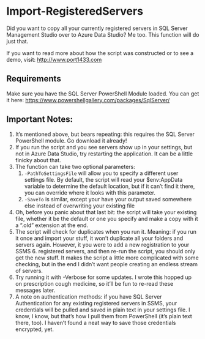 # Import-RegisteredServers

Did you want to copy all your currently registered servers in SQL Server Management Studio over to Azure Data Studio? Me too. This function will do just that.

If you want to read more about how the script was constructed or to see a demo, visit: http://www.port1433.com

## Requirements

Make sure you have the SQL Server PowerShell Module loaded. You can get it here: https://www.powershellgallery.com/packages/SqlServer/

## Important Notes:

1. It’s mentioned above, but bears repeating: this requires the SQL Server PowerShell module. Go download it already!
2. If you run the script and you see servers show up in your settings, but not in Azure Data Studio, try restarting the application. It can be a little finicky about that.
3. The function can take two optional parameters:
   1. `-PathToSettingsFile`  will allow you to specify a different user settings file. By default, the script will read your $env:AppData  variable to determine the default location, but if it can’t find it there, you can override where it looks with this parameter.
   2. `-SaveTo`  is similar, except your have your output saved somewhere else instead of overwriting your existing file
4. Oh, before you panic about that last bit: the script will take your existing file, whether it be the default or one you specify and make a copy with it a “.old” extension at the end.
5. The script will check for duplicates when you run it. Meaning: if you run it once and import your stuff, it won’t duplicate all your folders and servers again. However, it you were to add a new registration to your SSMS 6. registered servers, and then re-run the script, you should only get the new stuff. It makes the script a little more complicated with some checking, but in the end I didn’t want people creating an endless stream of servers.
7. Try running it with -Verbose  for some updates. I wrote this hopped up on prescription cough medicine, so it’ll be fun to re-read these messages later.
8. A note on authentication methods: if you have SQL Server Authentication for any existing registered servers in SSMS, your credentials will be pulled and saved in plain text in your settings file. I know, I know, but that’s how I pull them from PowerShell (it’s plain text there, too). I haven’t found a neat way to save those credentials encrypted, yet.

